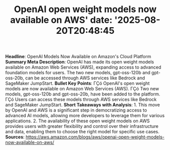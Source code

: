 ﻿---
title: "OpenAI open weight models now available on AWS'
date: '2025-08-20T20:48:45"
category: "Markets"
summary: ""
slug: "openai open weight models now available on aws"
source_urls:
  - "https://aws.amazon.com/blogs/aws/openai-open-weight-models-now-available-on-aws/"
seo:
  title: "OpenAI open weight models now available on AWS | Hash n Hedge'
  description: '"
  keywords: ["news", "markets", "brief"]
---
**Headline**: OpenAI Models Now Available on Amazon's Cloud Platform  **Summary Meta Description**: OpenAI has made its open weight models available on Amazon Web Services (AWS), expanding access to advanced foundation models for users. The two new models, gpt-oss-120b and gpt-oss-20b, can be accessed through AWS services like Bedrock and SageMaker JumpStart.  **Bullet Key Points**:  ΓÇó OpenAI's open weight models are now available on Amazon Web Services (AWS). ΓÇó Two new models, gpt-oss-120b and gpt-oss-20b, have been added to the platform. ΓÇó Users can access these models through AWS services like Bedrock and SageMaker JumpStart.  **Short Takeaways with Analysis**:  1. This move by OpenAI and AWS is a significant step in democratizing access to advanced AI models, allowing more developers to leverage them for various applications. 2. The availability of these open weight models on AWS provides users with greater flexibility and control over their infrastructure and data, enabling them to choose the right model for specific use cases.  **Sources**: https://aws.amazon.com/blogs/aws/openai-open-weight-models-now-available-on-aws/ 
